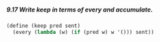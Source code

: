 ##### 9.17  Write keep in terms of every and accumulate.
```Scheme
(define (keep pred sent)
  (every (lambda (w) (if (pred w) w '())) sent))
```
